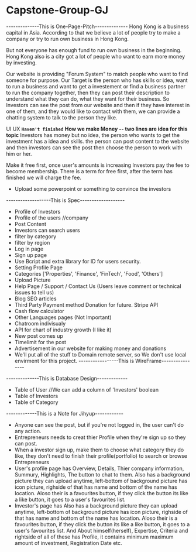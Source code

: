 # Capstone-Group-GJ
--------------This is One-Page-Pitch--------------
Hong Kong is a business capital in Asia. According to that we believe a lot of people try to make a company or try to run own business in Hong Kong.

But not everyone has enough fund to run own business in the beginning. Hong Kong also is a city got a lot of people who want to earn more money by investing.

Our website is providing "Forum System" to match people who want to find someone for purpose. Our Target is the person who has skills or idea, want to run a business and want to get a investement or find a business partner to run the company together, then they can post their description to understand what they can do, what they want for their business. So Investors can see the post from our website and then if they have interest in one of them, and they would like to contact with them, we can provide a chatting system to talk to the person they like.


UI UX
**`Haven't finished`** **How we make Money -- two lines are idea for this topic**
Investors has money but no idea, the person who wants to get the investment has a idea and skills.
the person can post content to the website and then investors can see the post then choose the person to work with him or her.

Make it free first, once user's amounts is increasing Investors pay the fee to become membership.
There is a term for free first, after the term has finished we will charge the fee.


* Upload some powerpoint or something to convince the investors


-------------------This is Spec-------------------
* Profile of Investors
* Profile of the users //company
* Post Content
* Investors can search users
* filter by category
* filter by region
* Log in page 
* Sign up page
* Use Bcript and extra library for ID for users security.
* Setting Profile Page
* Categories ['Properties', 'Finance', 'FinTech', 'Food', 'Others']
* Upload Picture
* Help Page / Support / Contact Us (Users leave comment or technical issues to tell us)
* Blog SEO articles
* Third Party Payment method Donation for future. Stripe API
* Cash flow calculator
* Other Languages pages (Not Important)
* Chatroom indivisualy
* API for chart of industry growth (I like it)
* New post comes up
* Timelimit for the post
* Advertisement in our website for making money and donations
* We'll put all of the stuff to Domain remote server, so We don't use local envirment for this project.
-----------------This is WireFrame----------------


--------------This is Database Design-------------
* Table of User //We can add a column of 'Investors' boolean
* Table of Investors
* Table of Category


-------------This is a Note for Jihyup------------
* Anyone can see the post, but if you're not logged in, the user can't do any action.
* Entrepreneurs needs to creat thier Profile when they're sign up so they can post.
* When a investor sign up, make them to choose what category they do like, they don't need to finish their profile(portfolio) to search or browse Entrepreneurs
* User's profile page has Overview, Details, Thier company information, Summury, Highlights, The button to chat to them. Also has a background picture they can upload anytime, left-bottom of background picture has icon picture, righside of that has name and bottom of the name has location. Aloso their is a favourites button, if they click the button its like a like button, it goes to a user's favourites list.
* Investor's page has Also has a background picture they can upload anytime, left-bottom of background picture has icon picture, righside of that has name and bottom of the name has location. Aloso their is a favourites button, if they click the button its like a like button, it goes to a user's favourites list. And About himself(herself), Expertise, Criteria and rightside of all of these has Profile, it contains minimum maximum amount of investment, Registration Date etc.